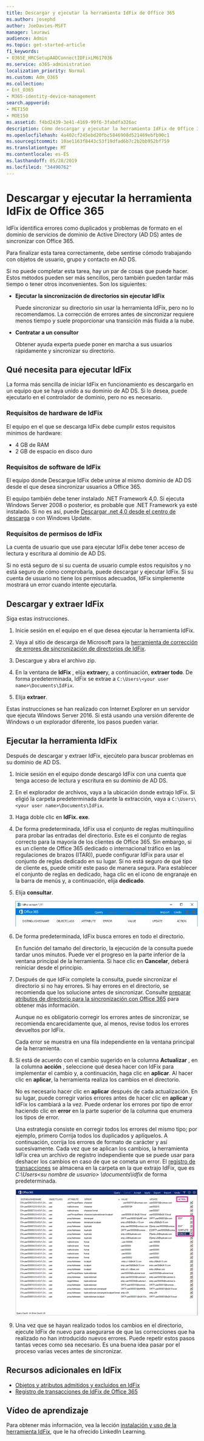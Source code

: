 ```yaml
---
title: Descargar y ejecutar la herramienta IdFix de Office 365
ms.author: josephd
author: JoeDavies-MSFT
manager: laurawi
audience: Admin
ms.topic: get-started-article
f1_keywords:
- O365E_HRCSetupAADConnectIDFixLM617036
ms.service: o365-administration
localization_priority: Normal
ms.custom: Adm_O365
ms.collection:
- Ent_O365
- M365-identity-device-management
search.appverid:
- MET150
- MOE150
ms.assetid: f4bd2439-3e41-4169-99f6-3fabdfa326ac
description: Cómo descargar y ejecutar la herramienta IdFix de Office 365 para ayudar a limpiar los servicios de dominio de Active Directory (AD DS) antes de sincronizarlos con Office 365.
ms.openlocfilehash: 4a402cf245ebd20fbc5846908d521469ebfb90c1
ms.sourcegitcommit: 10ae1163f8443c53f19dfad6b7c2b2bb952bf759
ms.translationtype: MT
ms.contentlocale: es-ES
ms.lasthandoff: 05/28/2019
ms.locfileid: "34490762"
---
```

# <a name="download-and-run-the-office-365-idfix-tool"></a>Descargar y ejecutar la herramienta IdFix de Office 365


IdFix identifica errores como duplicados y problemas de formato en el dominio de servicios de dominio de Active Directory (AD DS) antes de sincronizar con Office 365. 
  
Para finalizar esta tarea correctamente, debe sentirse cómodo trabajando con objetos de usuario, grupo y contacto en AD DS.
  
Si no puede completar esta tarea, hay un par de cosas que puede hacer. Estos métodos pueden ser más sencillos, pero también pueden tardar más tiempo o tener otros inconvenientes. Son los siguientes:
  
- **Ejecutar la sincronización de directorios sin ejecutar IdFix** 

  Puede sincronizar su directorio sin usar la herramienta IdFix, pero no lo recomendamos. La corrección de errores antes de sincronizar requiere menos tiempo y suele proporcionar una transición más fluida a la nube. 

- **Contratar a un consultor** 

  Obtener ayuda experta puede poner en marcha a sus usuarios rápidamente y sincronizar su directorio. 
    
## <a name="what-you-need-to-run-idfix"></a>Qué necesita para ejecutar IdFix

La forma más sencilla de iniciar IdFix en funcionamiento es descargarlo en un equipo que se haya unido a su dominio de AD DS. Si lo desea, puede ejecutarlo en el controlador de dominio, pero no es necesario.
  
### <a name="idfix-hardware-requirements"></a>Requisitos de hardware de IdFix

El equipo en el que se descarga IdFix debe cumplir estos requisitos mínimos de hardware:
  
- 4 GB de RAM
- 2 GB de espacio en disco duro
   
### <a name="idfix-software-requirements"></a>Requisitos de software de IdFix

El equipo donde Descargue IdFix debe unirse al mismo dominio de AD DS desde el que desea sincronizar usuarios a Office 365. 

El equipo también debe tener instalado .NET Framework 4,0. Si ejecuta Windows Server 2008 o posterior, es probable que .NET Framework ya esté instalado. Si no es así, puede [Descargar .net 4,0 desde el centro de descarga](https://go.microsoft.com/fwlink/p/?LinkId=400475) o con Windows Update. 
  
### <a name="idfix-permissions-requirements"></a>Requisitos de permisos de IdFix

La cuenta de usuario que use para ejecutar IdFix debe tener acceso de lectura y escritura al dominio de AD DS.
  
Si no está seguro de si su cuenta de usuario cumple estos requisitos y no está seguro de cómo comprobarla, puede descargar y ejecutar IdFix. Si su cuenta de usuario no tiene los permisos adecuados, IdFix simplemente mostrará un error cuando intente ejecutarla.
  
## <a name="download-and-extract-idfix"></a>Descargar y extraer IdFix

Siga estas instrucciones. 
  
1. Inicie sesión en el equipo en el que desea ejecutar la herramienta IdFix.
    
2. Vaya al sitio de descarga de Microsoft para la [herramienta de corrección de errores de sincronización de directorios de IdFix](https://go.microsoft.com/fwlink/?linkid=867219).
    
3. Descargue y abra el archivo zip.
    
3. En la ventana de **IdFix** , elija **extraer**y, a continuación, **extraer todo**. De forma predeterminada, IdFix se extrae a `C:\Users\<your user name>\Documents\IdFix`. 
    
6. Elija **extraer**.

Estas instrucciones se han realizado con Internet Explorer en un servidor que ejecuta Windows Server 2016. Si está usando una versión diferente de Windows o un explorador diferente, los pasos pueden variar.
    
## <a name="run-the-idfix-tool"></a>Ejecutar la herramienta IdFix

Después de descargar y extraer IdFix, ejecútelo para buscar problemas en su dominio de AD DS.
  
1. Inicie sesión en el equipo donde descargó IdFix con una cuenta que tenga acceso de lectura y escritura en su dominio de AD DS.
    
2. En el explorador de archivos, vaya a la ubicación donde extrajo IdFix. Si eligió la carpeta predeterminada durante la extracción, vaya a `C:\Users\<your user name>\Documents\IdFix`. 
    
3. Haga doble clic en **IdFix. exe**. 
  
4. De forma predeterminada, IdFix usa el conjunto de reglas multiinquilino para probar las entradas del directorio. Este es el conjunto de reglas correcto para la mayoría de los clientes de Office 365. Sin embargo, si es un cliente de Office 365 dedicado o internacional tráfico en las regulaciones de brazos (ITAR)), puede configurar IdFix para usar el conjunto de reglas dedicado en su lugar. Si no está seguro de qué tipo de cliente es, puede omitir este paso de manera segura. Para establecer el conjunto de reglas en dedicado, haga clic en el icono de engranaje en la barra de menús y, a continuación, elija **dedicado**.
    
5. Elija **consultar**.
    
    ![Seleccione consulta en IdFix.](media/a07a7aa7-d0ac-4817-8757-946019813a57.JPG)
  
6. De forma predeterminada, IdFix busca errores en todo el directorio.
    
    En función del tamaño del directorio, la ejecución de la consulta puede tardar unos minutos. Puede ver el progreso en la parte inferior de la ventana principal de la herramienta. Si hace clic en **Cancelar**, deberá reiniciar desde el principio.
  
7. Después de que IdFix complete la consulta, puede sincronizar el directorio si no hay errores. Si hay errores en el directorio, se recomienda que los solucione antes de sincronizar. Consulte [preparar atributos de directorio para la sincronización con Office 365](prepare-directory-attributes-for-synch-with-idfix.md) para obtener más información.
    
    Aunque no es obligatorio corregir los errores antes de sincronizar, se recomienda encarecidamente que, al menos, revise todos los errores devueltos por IdFix.
    
    Cada error se muestra en una fila independiente en la ventana principal de la herramienta. 
    
8. Si está de acuerdo con el cambio sugerido en la columna **Actualizar** , en la columna **acción** , seleccione qué desea hacer con IdFix para implementar el cambio y, a continuación, haga clic en **aplicar**. Al hacer clic en **aplicar**, la herramienta realiza los cambios en el directorio.
    
    No es necesario hacer clic en **aplicar** después de cada actualización. En su lugar, puede corregir varios errores antes de hacer clic en **aplicar** y IdFix los cambiará a la vez. Puede ordenar los errores por tipo de error haciendo clic en **error** en la parte superior de la columna que enumera los tipos de error. 
    
    Una estrategia consiste en corregir todos los errores del mismo tipo; por ejemplo, primero Corrija todos los duplicados y aplíquelos. A continuación, corrija los errores de formato de carácter y así sucesivamente. Cada vez que se aplican los cambios, la herramienta IdFix crea un archivo de registro independiente que se puede usar para deshacer los cambios en caso de que se cometa un error. El [registro de transacciones](idfix-transaction-log.md) se almacena en la carpeta en la que extrajo IdFix, que es _C:\Users\<su nombre de usuario> \documents\idfix_ de forma predeterminada. 
    
    ![Corregir errores en IdFix.](media/5f051070-652c-4be7-98bf-312295e32371.png)
  
9. Una vez que se hayan realizado todos los cambios en el directorio, ejecute IdFix de nuevo para asegurarse de que las correcciones que ha realizado no han introducido nuevos errores. Puede repetir estos pasos tantas veces como sea necesario. Es una buena idea pasar por el proceso varias veces antes de sincronizar.
    
## <a name="additional-resources-on-idfix"></a>Recursos adicionales en IdFix 

- [Objetos y atributos admitidos y excluidos en IdFix](idfix-excluded-and-supported-objects-and-attributes.md)  
- [Registro de transacciones de IdFix de Office 365](idfix-transaction-log.md)
    
## <a name="video-training"></a>Vídeo de aprendizaje

Para obtener más información, vea la lección [instalación y uso de la herramienta IdFix](https://support.office.com/article/install-and-use-the-idfix-tool-4d81d73c-f172-4fd5-8542-f601c0c96aa9?ui=en-US&rs=en-US&ad=US), que le ha ofrecido LinkedIn Learning.
  

